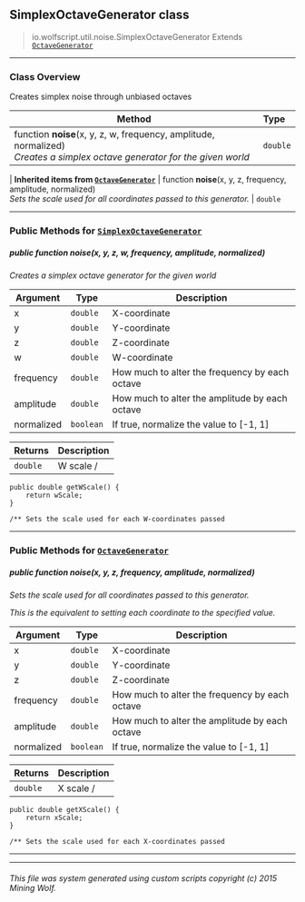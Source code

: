 ## SimplexOctaveGenerator __class__

>io.wolfscript.util.noise.SimplexOctaveGenerator
>Extends [`OctaveGenerator`](OctaveGenerator.md)

---

### Class Overview

Creates simplex noise through unbiased octaves

Method | Type   
--- | :--- 
 function __noise__(x, y, z, w, frequency, amplitude, normalized) <br> _Creates a simplex octave generator for the given world_ | `double`
 |
__Inherited items from [`OctaveGenerator`](OctaveGenerator.md)__ |
 function __noise__(x, y, z, frequency, amplitude, normalized) <br> _Sets the scale used for all coordinates passed to this generator._ | `double`





---


### Public Methods for [`SimplexOctaveGenerator`](SimplexOctaveGenerator.md)

##### <a id='noise'></a>public  function __noise__(x, y, z, w, frequency, amplitude, normalized)

_Creates a simplex octave generator for the given world_

Argument | Type | Description  
--- | --- | --- 
x | `double` | X-coordinate
y | `double` | Y-coordinate
z | `double` | Z-coordinate
w | `double` | W-coordinate
frequency | `double` | How much to alter the frequency by each octave
amplitude | `double` | How much to alter the amplitude by each octave
normalized | `boolean` | If true, normalize the value to [-1, 1]

Returns | Description
--- | --- 
`double` | W scale /
    public double getWScale() {
        return wScale;
    }

    /** Sets the scale used for each W-coordinates passed


---

### Public Methods for [`OctaveGenerator`](OctaveGenerator.md)

##### <a id='noise'></a>public  function __noise__(x, y, z, frequency, amplitude, normalized)

_Sets the scale used for all coordinates passed to this generator. <p> This is the equivalent to setting each coordinate to the specified value._

Argument | Type | Description  
--- | --- | --- 
x | `double` | X-coordinate
y | `double` | Y-coordinate
z | `double` | Z-coordinate
frequency | `double` | How much to alter the frequency by each octave
amplitude | `double` | How much to alter the amplitude by each octave
normalized | `boolean` | If true, normalize the value to [-1, 1]

Returns | Description
--- | --- 
`double` | X scale /
    public double getXScale() {
        return xScale;
    }

    /** Sets the scale used for each X-coordinates passed


---


---


###### This file was system generated using custom scripts copyright (c) 2015 Mining Wolf.
	

